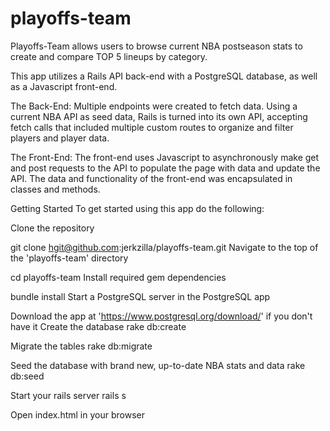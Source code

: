 # playoffs-team
Playoffs-Team allows users to browse current NBA postseason stats to create and compare TOP 5 lineups by category.

This app utilizes a Rails API back-end with a PostgreSQL database, as well as a Javascript front-end.

The Back-End:
Multiple endpoints were created to fetch data. Using a current NBA API as seed data, Rails is turned into its own API, accepting fetch calls that included multiple custom routes to organize and filter players and player data.

The Front-End:
The front-end uses Javascript to asynchronously make get and post requests to the API to populate the page with data and update the API. The data and functionality of the front-end was encapsulated in classes and methods.

Getting Started
To get started using this app do the following:

Clone the repository

git clone hgit@github.com:jerkzilla/playoffs-team.git
Navigate to the top of the 'playoffs-team' directory

cd playoffs-team
Install required gem dependencies

bundle install
Start a PostgreSQL server in the PostgreSQL app

Download the app at 'https://www.postgresql.org/download/' if you don't have it
Create the database
rake db:create

Migrate the tables
rake db:migrate

Seed the database with brand new, up-to-date NBA stats and data
rake db:seed

Start your rails server
rails s

Open index.html in your browser



